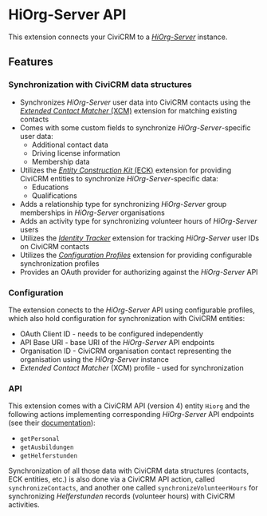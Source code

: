 # HiOrg-Server API

This extension connects your CiviCRM to
a [*HiOrg-Server*](https://www.hiorg-server.de/) instance.

## Features

### Synchronization with CiviCRM data structures

* Synchronizes *HiOrg-Server* user data into CiviCRM contacts using the [
  *Extended Contact Matcher* (XCM)](https://github.com/systopia/de.systopia.xcm)
  extension for matching existing contacts
* Comes with some custom fields to synchronize *HiOrg-Server*-specific user
  data:
  * Additional contact data
  * Driving license information
  * Membership data
* Utilizes the [*Entity Construction
  Kit* (ECK)](https://github.com/systopia/de.systopia.eck) extension for
  providing CiviCRM entities to synchronize *HiOrg-Server*-specific data:
  * Educations
  * Qualifications
* Adds a relationship type for synchronizing *HiOrg-Server* group memberships in
  *HiOrg-Server* organisations
* Adds an activity type for synchronizing volunteer hours of *HiOrg-Server*
  users
* Utilizes the [*Identity
  Tracker*](https://github.com/systopia/de.systopia.identitytracker) extension
  for tracking *HiOrg-Server* user IDs on CiviCRM contacts
* Utilizes the [*Configuration
  Profiles*](https://github.com/systopia/config-profiles) extension for
  providing configurable synchronization profiles
* Provides an OAuth provider for authorizing against the *HiOrg-Server* API

### Configuration

The extension conects to the *HiOrg-Server* API using configurable profiles,
which also hold configuration for synchronization with CiviCRM entities:

* OAuth Client ID - needs to be configured independently
* API Base URI - base URI of the *HiOrg-Server* API endpoints
* Organisation ID - CiviCRM organisation contact representing the organisation
  using the *HiOrg-Server* instance
* *Extended Contact Matcher* (XCM) profile - used for synchronization

### API

This extension comes with a CiviCRM API (version 4) entity `Hiorg` and the
following actions implementing corresponding *HiOrg-Server* API endpoints (see
their [documentation](https://api.hiorg-server.de/docs)):

* `getPersonal`
* `getAusbildungen`
* `getHelferstunden`

Synchronization of all those data with CiviCRM data structures (contacts, ECK
entities, etc.) is also done via a CiviCRM API action,
called `synchronizeContacts`, and another one called `synchronizeVolunteerHours`
for synchronizing *Helferstunden* records (volunteer hours) with CiviCRM
activities.
